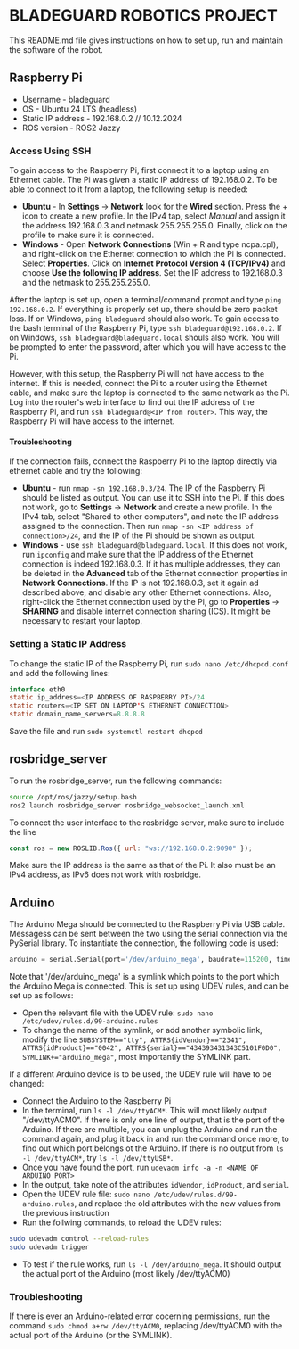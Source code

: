 # BLADEGUARD ROBOTICS PROJECT

This README.md file gives instructions on how to set up, run and maintain the software of the robot. 

## Raspberry Pi
- Username - bladeguard
- OS - Ubuntu 24 LTS (headless)
- Static IP address - 192.168.0.2 // 10.12.2024
- ROS version - ROS2 Jazzy

### Access Using SSH

To gain access to the Raspberry Pi, first connect it to a laptop using an Ethernet cable. The Pi was given a static IP address of 192.168.0.2. To be able to connect to it from a laptop, the following setup is needed:
- **Ubuntu** - In **Settings** &rarr; **Network** look for the **Wired** section. Press the + icon to create a new profile. In the IPv4 tap, select _Manual_ and assign it the address 192.168.0.3 and netmask 255.255.255.0. Finally, click on the profile to make sure it is connected.
- **Windows** - Open **Network Connections** (Win + R and type ncpa.cpl), and right-click on the Ethernet connection to which the Pi is connected. Select **Properties**. Click on **Internet Protocol Version 4 (TCP/IPv4)** and choose **Use the following IP address**. Set the IP address to 192.168.0.3 and the netmask to 255.255.255.0.

After the laptop is set up, open a terminal/command prompt and type `ping 192.168.0.2`. If everything is properly set up, there should be zero packet loss. If on Windows, `ping bladeguard` should also work. To gain access to the bash terminal of the Raspberry Pi, type `ssh bladeguard@192.168.0.2`. If on Windows, `ssh bladeguard@bladeguard.local` shouls also work. You will be prompted to enter the password, after which you will have access to the Pi.

However, with this setup, the Raspberry Pi will not have access to the internet. If this is needed, connect the Pi to a router using the Ethernet cable, and make sure the laptop is connected to the same network as the Pi. Log into the router's web interface to find out the IP address of the Raspberry Pi, and run `ssh bladeguard@<IP from router>`. This way, the Raspberry Pi will have access to the internet.

#### Troubleshooting

If the connection fails, connect the Raspberry Pi to the laptop directly via ethernet cable and try the following:
- **Ubuntu** - run `nmap -sn 192.168.0.3/24`. The IP of the Raspberry Pi should be listed as output. You can use it to SSH into the Pi. If this does not work, go to **Settings** &rarr; **Network** and create a new profile. In the IPv4 tab, select "Shared to other computers", and note the IP address assigned to the connection. Then run `nmap -sn <IP address of connection>/24`, and the IP of the Pi should be shown as output.
- **Windows** - use `ssh bladeguard@bladeguard.local`. If this does not work, run `ipconfig` and make sure that the IP address of the Ethernet connection is indeed 192.168.0.3. If it has multiple addresses, they can be deleted in the **Advanced** tab of the Ethernet connection properties in **Network Connections**. If the IP is not 192.168.0.3, set it again ad described above, and disable any other Ethernet connections. Also, right-click the Ethernet connection used by the Pi, go to **Properties** &rarr; **SHARING** and disable internet connection sharing (ICS). It might be necessary to restart your laptop.

### Setting a Static IP Address

To change the static IP of the Raspberry Pi, run `sudo nano /etc/dhcpcd.conf` and add the following lines:
```java
interface eth0
static ip_address=<IP ADDRESS OF RASPBERRY PI>/24
static routers=<IP SET ON LAPTOP'S ETHERNET CONNECTION>
static domain_name_servers=8.8.8.8
```
Save the file and run `sudo systemctl restart dhcpcd`

## rosbridge_server

To run the rosbridge_server, run the following commands:

```bash
source /opt/ros/jazzy/setup.bash
ros2 launch rosbridge_server rosbridge_websocket_launch.xml
```

To connect the user interface to the rosbridge server, make sure to include the line 
```javascript
const ros = new ROSLIB.Ros({ url: "ws://192.168.0.2:9090" });
```

Make sure the IP address is the same as that of the Pi. It also must be an IPv4 address, as IPv6 does not work with rosbridge.

## Arduino
The Arduino Mega should be connected to the Raspberry Pi via USB cable. Messagess can be sent between the two using the serial connection via the PySerial library. To instantiate the connection, the following code is used:
```python
arduino = serial.Serial(port='/dev/arduino_mega', baudrate=115200, timeout=.1)
```

Note that '/dev/arduino_mega' is a symlink which points to the port which the Arduino Mega is connected. This is set up using UDEV rules, and can be set up as follows:
- Open the relevant file with the UDEV rule: `sudo nano /etc/udev/rules.d/99-arduino.rules`
- To change the name of the symlink, or add another symbolic link, modify the line `SUBSYSTEM=="tty", ATTRS{idVendor}=="2341", ATTRS{idProduct}=="0042", ATTRS{serial}=="434393431343C5101F0D0", SYMLINK+="arduino_mega"`, most importantly the SYMLINK part.

If a different Arduino device is to be used, the UDEV rule will have to be changed:
- Connect the Arduino to the Raspberry Pi
- In the terminal, run `ls -l /dev/ttyACM*`. This will most likely output "/dev/ttyACM0". If there is only one line of output, that is the port of the Arduino. If there are multiple, you can unplug the Arduino and run the command again, and plug it back in and run the command once more, to find out which port belongs ot the Arduino. If there is no output from `ls -l /dev/ttyACM*`, try `ls -l /dev/ttyUSB*`. 
- Once you have found the port, run `udevadm info -a -n <NAME OF ARDUINO PORT>`
- In the output, take note of the attributes `idVendor`, `idProduct`, and `serial`.
- Open the UDEV rule file: `sudo nano /etc/udev/rules.d/99-arduino.rules`, and replace the old attributes with the new values from the previous instruction
- Run the follwing commands, to reload the UDEV rules:
```bash
sudo udevadm control --reload-rules
sudo udevadm trigger
```
- To test if the rule works, run `ls -l /dev/arduino_mega`. It should output the actual port of the Arduino (most likely /dev/ttyACM0)

### Troubleshooting
If there is ever an Arduino-related error cocerning permissions, run the command `sudo chmod a+rw /dev/ttyACM0`, replacing /dev/ttyACM0 with the actual port of the Arduino (or the SYMLINK).